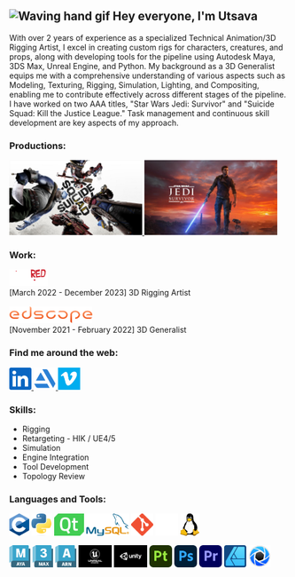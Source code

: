 ## ![Waving hand gif](https://user-images.githubusercontent.com/18350557/176309783-0785949b-9127-417c-8b55-ab5a4333674e.gif) Hey everyone, I'm Utsava

<!--
**utsava00/utsava00** is a ✨ _special_ ✨ repository because its `README.md` (this file) appears on your GitHub profile. -->

With over 2 years of experience as a specialized Technical Animation/3D Rigging Artist, I excel in creating custom rigs for characters, creatures, and props, along with developing tools for the pipeline using Autodesk Maya, 3DS Max, Unreal Engine, and Python. My background as a 3D Generalist equips me with a comprehensive understanding of various aspects such as Modeling, Texturing, Rigging, Simulation, Lighting, and Compositing, enabling me to contribute effectively across different stages of the pipeline. I have worked on two AAA titles, "Star Wars Jedi: Survivor" and "Suicide Squad: Kill the Justice League." Task management and continuous skill development are key aspects of my approach.

<!-- Add images and URLs as per the requirement -->

### Productions:

<p>
    <a href="https://www.youtube.com/watch?v=3QHZxzTPsco" target="_blank">
        <img src="https://github.com/utsava00/utsava00/blob/main/Productions/suicide_squad_kill_the_justice_league.jpg?raw=true" title="Suicide Squad: Kill the Justice League" alt="Poster of Suicide Squad: Kill the Justice League video game" width="240" height="135" />
    </a>
        <a href="https://vimeo.com/976204103?share=copy" target="_blank">
        <img src="https://github.com/utsava00/utsava00/blob/main/Productions/star_wars_jedi_survivor.jpg?raw=true" title="Star Wars Jedi: Survivor" alt="Poster of Star Wars Jedi: Survivor video game" width="240" height="135" />
    </a>
</p>

### Work:

<a href="https://www.littleredzombies.com/" target="_blank">
    <img src="https://github.com/utsava00/utsava00/blob/main/Work/lrz.png?raw=true" title="Little Red Zombies Studios Pvt Ltd" alt="Logo of Little Red Zombies Studios" width="70" height="30" />
</a><br>
[March 2022 - December 2023] 3D Rigging Artist<br><br>

<a href="https://edscope.in/" target="_blank">
    <img src="https://github.com/utsava00/utsava00/blob/main/Work/edscope.png?raw=true" title="Edscope" alt="Logo of Edscope" width="150" height="30" />
</a><br>
[November 2021 - February 2022] 3D Generalist<br>

### Find me around the web:

<p>
    <a href="https://www.linkedin.com/in/utsava00" target="_blank">
        <img src="https://github.com/utsava00/utsava00/blob/main/Socials/linkedin.png?raw=true" title="LinkedIn" alt="Logo of LinkedIn" height="40" />
    </a>
    <a href="https://utsava.artstation.com/" target="_blank">
        <img src="https://github.com/utsava00/utsava00/blob/main/Socials/artstation.png?raw=true" title="ArtStation" alt="Logo of ArtStation" height="40" />
    </a>
    <a href="https://vimeo.com/utsava" target="_blank">
        <img src="https://github.com/utsava00/utsava00/blob/main/Socials/vimeo.png?raw=true" title="Vimeo" alt="Logo of Vimeo" height="40" />
    </a>
</p>

### Skills:

- Rigging
- Retargeting - HIK / UE4/5
- Simulation
- Engine Integration
- Tool Development
- Topology Review

### Languages and Tools:

<p>
    <img src="https://github.com/utsava00/utsava00/blob/main/Languages_And_Tools/c.png?raw=true" title="C programming language" alt="Logo of C programming language" height="40" />
    <img src="https://github.com/utsava00/utsava00/blob/main/Languages_And_Tools/python.png?raw=true" title="Python programming language" alt="Logo of Python programming language" height="40" />
    <img src="https://github.com/utsava00/utsava00/blob/main/Languages_And_Tools/qt.png?raw=true" title="Qt application development framework" alt="Logo of Qt" height="40" />
    <img src="https://github.com/utsava00/utsava00/blob/main/Languages_And_Tools/mysql.png?raw=true" title="MySQL database management system" alt="Logo of MySQL" height="40" />
    <img src="https://github.com/utsava00/utsava00/blob/main/Languages_And_Tools/git.png?raw=true" title="Git version control system" alt="Logo of Git" height="40" />
    <img src="https://github.com/utsava00/utsava00/blob/main/Languages_And_Tools/github.png?raw=true" title="GitHub" alt="Logo of GitHub" height="40" />
    <img src="https://github.com/utsava00/utsava00/blob/main/Languages_And_Tools/linux.png?raw=true" title="Linux OS" alt="Logo of Linux OS" height="40" />
</p>

<p>
    <img src="https://github.com/utsava00/utsava00/blob/main/Languages_And_Tools/maya.png?raw=true" title="Autodesk Maya" alt="Logo of Autodesk Maya" height="40" />
    <img src="https://github.com/utsava00/utsava00/blob/main/Languages_And_Tools/max.png?raw=true" title="Autodesk 3ds Max" alt="Logo of Autodesk 3ds Max" height="40" />
    <img src="https://github.com/utsava00/utsava00/blob/main/Languages_And_Tools/arnold.png?raw=true" title="Autodesk Arnold" alt="Logo of Autodesk Arnold" height="40" />
    <img src="https://raw.githubusercontent.com/utsava00/utsava00/main/Languages_And_Tools/unreal_engine.png?raw=true" title="Unreal Engine" alt="Logo of Unreal Engine" height="40" />
    <img src="https://github.com/utsava00/utsava00/blob/main/Languages_And_Tools/unity.jpeg?raw=true" title="Unity" alt="Logo of Unity" height="40" />
    <img src="https://github.com/utsava00/utsava00/blob/main/Languages_And_Tools/substance_painter.png?raw=true" title="Substance 3D Painter" alt="Logo of Substance 3D Painter" height="40" />
    <img src="https://github.com/utsava00/utsava00/blob/main/Languages_And_Tools/photoshop.png?raw=true" title="Photoshop" alt="Logo of Photoshop" height="40" />
    <img src="https://github.com/utsava00/utsava00/blob/main/Languages_And_Tools/premiere_pro.png?raw=true" title="Premiere Pro" alt="Logo of Premiere Pro" height="40" />
    <img src="https://github.com/utsava00/utsava00/blob/main/Languages_And_Tools/affinity_designer.png?raw=true" title="Affinity Designer" alt="Logo of Affinity designer" height="40" />
    <img src="https://github.com/utsava00/utsava00/blob/main/Languages_And_Tools/keyshot.png?raw=true" title="KeyShot" alt="Logo of KeyShot" height="40" />
</p>
